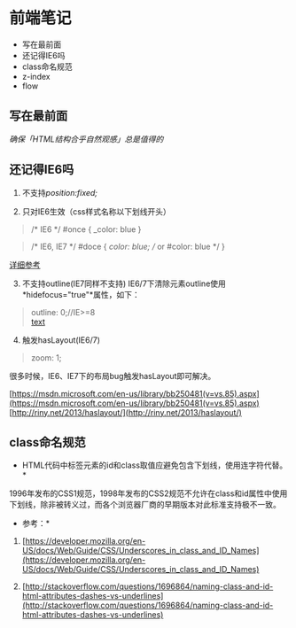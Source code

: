 # 前端笔记 #
- 写在最前面
- 还记得IE6吗
- class命名规范
- z-index
- flow

## 写在最前面 ##

*确保「HTML结构合乎自然观感」总是值得的*

## 还记得IE6吗 ##

1. 不支持*position:fixed;*

2. 只对IE6生效（css样式名称以下划线开头）

>    /* IE6 */
>    #once { _color: blue }

>    /* IE6, IE7 */
>    #doce { *color: blue; /* or #color: blue */ }

[详细参考](http://www.paulirish.com/2009/browser-specific-css-hacks/) 

3. 不支持outline(IE7同样不支持)
IE6/7下清除元素outline使用*hidefocus="true"*属性，如下：

>    outline: 0;//IE>=8    
>    <a href="http://xxx" hidefocus="true">text</a><!--IE6/7-->

4. 触发hasLayout(IE6/7)

>    zoom: 1;

很多时候，IE6、IE7下的布局bug触发hasLayout即可解决。

[https://msdn.microsoft.com/en-us/library/bb250481(v=vs.85).aspx](https://msdn.microsoft.com/en-us/library/bb250481(v=vs.85).aspx)
[http://riny.net/2013/haslayout/](http://riny.net/2013/haslayout/)


## class命名规范 ##

* HTML代码中标签元素的id和class取值应避免包含下划线，使用连字符代替。*

1996年发布的CSS1规范，1998年发布的CSS2规范不允许在class和id属性中使用下划线，除非被转义过，而各个浏览器厂商的早期版本对此标准支持极不一致。

* 参考：*
1. [https://developer.mozilla.org/en-US/docs/Web/Guide/CSS/Underscores_in_class_and_ID_Names](https://developer.mozilla.org/en-US/docs/Web/Guide/CSS/Underscores_in_class_and_ID_Names)

2. [http://stackoverflow.com/questions/1696864/naming-class-and-id-html-attributes-dashes-vs-underlines](http://stackoverflow.com/questions/1696864/naming-class-and-id-html-attributes-dashes-vs-underlines)


